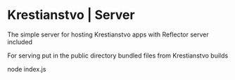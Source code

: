 # Krestianstvo | Server
The simple server for hosting Krestianstvo apps with Reflector server included

For serving put in the public directory bundled files from Krestianstvo builds

node index.js

